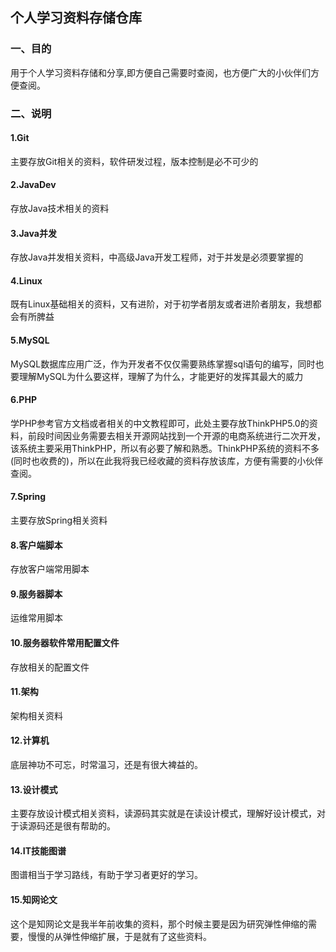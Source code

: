 ## 个人学习资料存储仓库


### 一、目的
用于个人学习资料存储和分享,即方便自己需要时查阅，也方便广大的小伙伴们方便查阅。

### 二、说明

#### 1.Git
主要存放Git相关的资料，软件研发过程，版本控制是必不可少的

#### 2.JavaDev
存放Java技术相关的资料

#### 3.Java并发
存放Java并发相关资料，中高级Java开发工程师，对于并发是必须要掌握的

#### 4.Linux
既有Linux基础相关的资料，又有进阶，对于初学者朋友或者进阶者朋友，我想都会有所脾益

#### 5.MySQL
MySQL数据库应用广泛，作为开发者不仅仅需要熟练掌握sql语句的编写，同时也要理解MySQL为什么要这样，理解了为什么，才能更好的发挥其最大的威力

#### 6.PHP
学PHP参考官方文档或者相关的中文教程即可，此处主要存放ThinkPHP5.0的资料，前段时间因业务需要去相关开源网站找到一个开源的电商系统进行二次开发，该系统主要采用ThinkPHP，所以有必要了解和熟悉。ThinkPHP系统的资料不多(同时也收费的)，所以在此我将我已经收藏的资料存放该库，方便有需要的小伙伴查阅。

#### 7.Spring
主要存放Spring相关资料

#### 8.客户端脚本
存放客户端常用脚本

#### 9.服务器脚本
运维常用脚本

#### 10.服务器软件常用配置文件
存放相关的配置文件

#### 11.架构
架构相关资料


#### 12.计算机
底层神功不可忘，时常温习，还是有很大裨益的。

#### 13.设计模式
主要存放设计模式相关资料，读源码其实就是在读设计模式，理解好设计模式，对于读源码还是很有帮助的。

#### 14.IT技能图谱
图谱相当于学习路线，有助于学习者更好的学习。

#### 15.知网论文
这个是知网论文是我半年前收集的资料，那个时候主要是因为研究弹性伸缩的需要，慢慢的从弹性伸缩扩展，于是就有了这些资料。